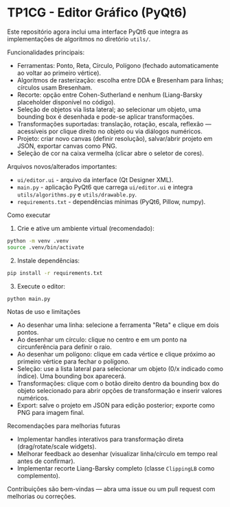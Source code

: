 # TP1CG - Editor Gráfico (PyQt6)

Este repositório agora inclui uma interface PyQt6 que integra as implementações de algoritmos no diretório `utils/`.

Funcionalidades principais:
- Ferramentas: Ponto, Reta, Círculo, Polígono (fechado automaticamente ao voltar ao primeiro vértice).
- Algoritmos de rasterização: escolha entre DDA e Bresenham para linhas; círculos usam Bresenham.
- Recorte: opção entre Cohen-Sutherland e nenhum (Liang-Barsky placeholder disponível no código).
- Seleção de objetos via lista lateral; ao selecionar um objeto, uma bounding box é desenhada e pode-se aplicar transformações.
- Transformações suportadas: translação, rotação, escala, reflexão — acessíveis por clique direito no objeto ou via diálogos numéricos.
- Projeto: criar novo canvas (definir resolução), salvar/abrir projeto em JSON, exportar canvas como PNG.
- Seleção de cor na caixa vermelha (clicar abre o seletor de cores).

Arquivos novos/alterados importantes:
- `ui/editor.ui` - arquivo da interface (Qt Designer XML).
- `main.py` - aplicação PyQt6 que carrega `ui/editor.ui` e integra `utils/algorithms.py` e `utils/drawable.py`.
- `requirements.txt` - dependências mínimas (PyQt6, Pillow, numpy).

Como executar

1. Crie e ative um ambiente virtual (recomendado):

```bash
python -m venv .venv
source .venv/bin/activate
```

2. Instale dependências:

```bash
pip install -r requirements.txt
```

3. Execute o editor:

```bash
python main.py
```

Notas de uso e limitações
- Ao desenhar uma linha: selecione a ferramenta "Reta" e clique em dois pontos.
- Ao desenhar um círculo: clique no centro e em um ponto na circunferência para definir o raio.
- Ao desenhar um polígono: clique em cada vértice e clique próximo ao primeiro vértice para fechar o polígono.
- Seleção: use a lista lateral para selecionar um objeto (0/x indicado como índice). Uma bounding box aparecerá.
- Transformações: clique com o botão direito dentro da bounding box do objeto selecionado para abrir opções de transformação e inserir valores numéricos.
- Export: salve o projeto em JSON para edição posterior; exporte como PNG para imagem final.

Recomendações para melhorias futuras
- Implementar handles interativos para transformação direta (drag/rotate/scale widgets).
- Melhorar feedback ao desenhar (visualizar linha/círculo em tempo real antes de confirmar).
- Implementar recorte Liang-Barsky completo (classe `ClippingLB` como complemento).

Contribuições são bem-vindas — abra uma issue ou um pull request com melhorias ou correções.